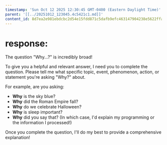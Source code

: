 ```yaml
---
timestamp: 'Sun Oct 12 2025 12:30:45 GMT-0400 (Eastern Daylight Time)'
parent: '[[../20251012_123045.4c5421c1.md]]'
content_id: 8d7ea2e981ebdcbc2d54e15fdd871c5dafb9efc463147904238e5622ffae23e0
---
```


# response:

The question "Why...?" is incredibly broad!

To give you a helpful and relevant answer, I need you to complete the question. Please tell me what specific topic, event, phenomenon, action, or statement you're asking "Why?" about.

For example, are you asking:

* **Why** is the sky blue?
* **Why** did the Roman Empire fall?
* **Why** do we celebrate Halloween?
* **Why** is sleep important?
* **Why** did you say that? (In which case, I'd explain my programming or the information I processed!)

Once you complete the question, I'll do my best to provide a comprehensive explanation!
